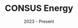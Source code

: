 ---
#preview
title: CONSUS Energy
image: /images/Portfolio/CONSUS/1-4-min.webp
category: Social Media & Creative Design
date: 2023 - Present

#params
layout: "two"

#full details
introTitle: "CONSUS <span class=\"mil-thin\">Energy</span>"
details:
    - label: "Client:"
      value: "CONSUS Energy"

    - label: "Service:"
      value: "Social Media Management & Creative Design"

    - label: "Date:"
      value: "2023 - Present"

description:
    enabled: 1
    title: Clarity, identity, sustainability!
    content: "
      <p>Our collaboration with Consus Enerji focused on strengthening their brand presence through comprehensive creative and digital services. From social media management and community building to creative content design, we helped shape a consistent narrative aligned with their sustainable mission.</p>
      <p>Additionally, we developed a refined logo for a social responsibility project named \"CONSUS Enerji Okulları Aydınlatıyor\" which translates as \"CONSUS Energy Brightens the Schools\" and brand identity that reflects the company's forward-thinking approach in the energy sector; establishing a visual language that is both modern and responsible. We also designed and developed their corporate website, creating a seamless digital experience that reflects their commitment to innovation and sustainability in the energy sector.</p>
    "

demoLink: "https://www.behance.net/gallery/117994149/Home-Security-Camera?tracking_source=curated_galleries_product-design"

gallery: 
    enabled: 1
    items:
        - image: /images/Portfolio/CONSUS/1-4-min.webp
          alt: "CONSUS Energy Brand Identity"

        - image: /images/Portfolio/CONSUS/2-4-min.webp
          alt: "CONSUS Energy Social Media"

        - image: /images/Portfolio/CONSUS/3-4-min.webp
          alt: "CONSUS Energy Website Design"

        - image: /images/Portfolio/CONSUS/4-4-min.webp
          alt: "CONSUS Energy Visual System"
---